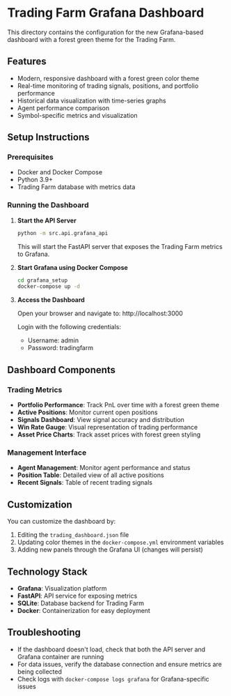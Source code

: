 # Trading Farm Grafana Dashboard

This directory contains the configuration for the new Grafana-based dashboard with a forest green theme for the Trading Farm.

## Features

- Modern, responsive dashboard with a forest green color theme
- Real-time monitoring of trading signals, positions, and portfolio performance
- Historical data visualization with time-series graphs
- Agent performance comparison
- Symbol-specific metrics and visualization

## Setup Instructions

### Prerequisites

- Docker and Docker Compose
- Python 3.9+
- Trading Farm database with metrics data

### Running the Dashboard

1. **Start the API Server**

   ```bash
   python -m src.api.grafana_api
   ```

   This will start the FastAPI server that exposes the Trading Farm metrics to Grafana.

2. **Start Grafana using Docker Compose**

   ```bash
   cd grafana_setup
   docker-compose up -d
   ```

3. **Access the Dashboard**

   Open your browser and navigate to:
   http://localhost:3000

   Login with the following credentials:
   - Username: admin
   - Password: tradingfarm

## Dashboard Components

### Trading Metrics

- **Portfolio Performance**: Track PnL over time with a forest green theme
- **Active Positions**: Monitor current open positions
- **Signals Dashboard**: View signal accuracy and distribution
- **Win Rate Gauge**: Visual representation of trading performance
- **Asset Price Charts**: Track asset prices with forest green styling

### Management Interface

- **Agent Management**: Monitor agent performance and status
- **Position Table**: Detailed view of all active positions
- **Recent Signals**: Table of recent trading signals

## Customization

You can customize the dashboard by:

1. Editing the `trading_dashboard.json` file
2. Updating color themes in the `docker-compose.yml` environment variables
3. Adding new panels through the Grafana UI (changes will persist)

## Technology Stack

- **Grafana**: Visualization platform
- **FastAPI**: API service for exposing metrics
- **SQLite**: Database backend for Trading Farm
- **Docker**: Containerization for easy deployment

## Troubleshooting

- If the dashboard doesn't load, check that both the API server and Grafana container are running
- For data issues, verify the database connection and ensure metrics are being collected
- Check logs with `docker-compose logs grafana` for Grafana-specific issues
